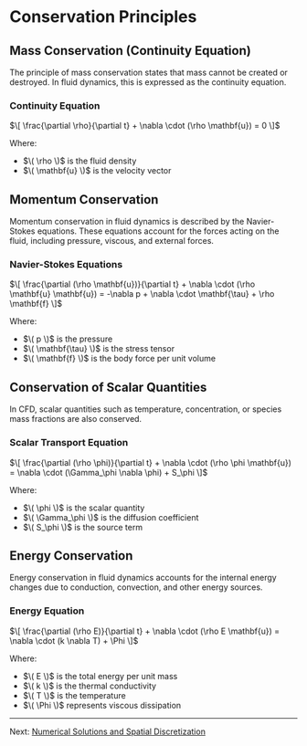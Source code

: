 # Conservation Principles

## Mass Conservation (Continuity Equation)

The principle of mass conservation states that mass cannot be created or destroyed. In fluid dynamics, this is expressed as the continuity equation.

### Continuity Equation
$\[ \frac{\partial \rho}{\partial t} + \nabla \cdot (\rho \mathbf{u}) = 0 \]$

Where:
- $\( \rho \)$ is the fluid density
- $\( \mathbf{u} \)$ is the velocity vector

## Momentum Conservation

Momentum conservation in fluid dynamics is described by the Navier-Stokes equations. These equations account for the forces acting on the fluid, including pressure, viscous, and external forces.

### Navier-Stokes Equations
$\[ \frac{\partial (\rho \mathbf{u})}{\partial t} + \nabla \cdot (\rho \mathbf{u} \mathbf{u}) = -\nabla p + \nabla \cdot \mathbf{\tau} + \rho \mathbf{f} \]$

Where:
- $\( p \)$ is the pressure
- $\( \mathbf{\tau} \)$ is the stress tensor
- $\( \mathbf{f} \)$ is the body force per unit volume

## Conservation of Scalar Quantities

In CFD, scalar quantities such as temperature, concentration, or species mass fractions are also conserved.

### Scalar Transport Equation
$\[ \frac{\partial (\rho \phi)}{\partial t} + \nabla \cdot (\rho \phi \mathbf{u}) = \nabla \cdot (\Gamma_\phi \nabla \phi) + S_\phi \]$

Where:
- $\( \phi \)$ is the scalar quantity
- $\( \Gamma_\phi \)$ is the diffusion coefficient
- $\( S_\phi \)$ is the source term

## Energy Conservation

Energy conservation in fluid dynamics accounts for the internal energy changes due to conduction, convection, and other energy sources.

### Energy Equation
$\[ \frac{\partial (\rho E)}{\partial t} + \nabla \cdot (\rho E \mathbf{u}) = \nabla \cdot (k \nabla T) + \Phi \]$

Where:
- $\( E \)$ is the total energy per unit mass
- $\( k \)$ is the thermal conductivity
- $\( T \)$ is the temperature
- $\( \Phi \)$ represents viscous dissipation

---

Next: [Numerical Solutions and Spatial Discretization](Numerical_Solutions_and_Spatial_Discretization.md)

